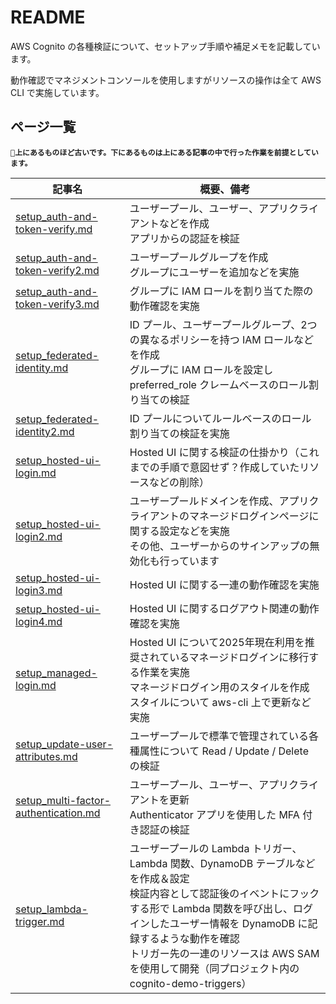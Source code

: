 # README

AWS Cognito の各種検証について、セットアップ手順や補足メモを記載しています。

動作確認でマネジメントコンソールを使用しますがリソースの操作は全て AWS CLI で実施しています。

## ページ一覧

**`🔔上にあるものほど古いです。下にあるものは上にある記事の中で行った作業を前提としています。`**

| 記事名 | 概要、備考 |
|------------|----------|
| [setup_auth-and-token-verify.md](setup_auth-and-token-verify.md) | ユーザープール、ユーザー、アプリクライアントなどを作成<br />アプリからの認証を検証 |
| [setup_auth-and-token-verify2.md](setup_auth-and-token-verify2.md) | ユーザープールグループを作成<br />グループにユーザーを追加などを実施 |
| [setup_auth-and-token-verify3.md](setup_auth-and-token-verify3.md) | グループに IAM ロールを割り当てた際の動作確認を実施 |
| [setup_federated-identity.md](setup_federated-identity.md) | ID プール、ユーザープールグループ、2つの異なるポリシーを持つ IAM ロールなどを作成<br />グループに IAM ロールを設定し preferred_role クレームベースのロール割り当ての検証 |
| [setup_federated-identity2.md](setup_federated-identity2.md) | ID プールについてルールベースのロール割り当ての検証を実施 |
| [setup_hosted-ui-login.md](setup_hosted-ui-login.md) | Hosted UI に関する検証の仕掛かり（これまでの手順で意図せず？作成していたリソースなどの削除） |
| [setup_hosted-ui-login2.md](setup_hosted-ui-login2.md) | ユーザープールドメインを作成、アプリクライアントのマネージドログインページに関する設定などを実施<br />その他、ユーザーからのサインアップの無効化も行っています |
| [setup_hosted-ui-login3.md](setup_hosted-ui-login3.md) | Hosted UI に関する一連の動作確認を実施 |
| [setup_hosted-ui-login4.md](setup_hosted-ui-login4.md) | Hosted UI に関するログアウト関連の動作確認を実施 |
| [setup_managed-login.md](setup_managed-login.md) | Hosted UI について2025年現在利用を推奨されているマネージドログインに移行する作業を実施<br />マネージドログイン用のスタイルを作成<br />スタイルについて aws-cli 上で更新など実施 |
| [setup_update-user-attributes.md](setup_update-user-attributes.md) | ユーザープールで標準で管理されている各種属性について Read / Update / Delete の検証 |
| [setup_multi-factor-authentication.md](setup_multi-factor-authentication.md) | ユーザープール、ユーザー、アプリクライアントを更新<br />Authenticator アプリを使用した MFA 付き認証の検証 |
| [setup_lambda-trigger.md](setup_lambda-trigger.md) | ユーザープールの Lambda トリガー、Lambda 関数、DynamoDB テーブルなどを作成＆設定<br />検証内容として認証後のイベントにフックする形で Lambda 関数を呼び出し、ログインしたユーザー情報を DynamoDB に記録するような動作を確認<br />トリガー先の一連のリソースは AWS SAM を使用して開発（同プロジェクト内の cognito-demo-triggers） |
